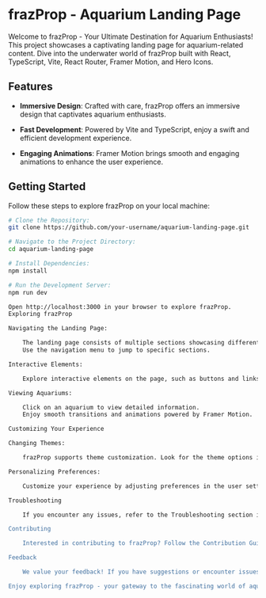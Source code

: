 # frazProp - Aquarium Landing Page

Welcome to frazProp - Your Ultimate Destination for Aquarium Enthusiasts! This project showcases a captivating landing page for aquarium-related content. Dive into the underwater world of frazProp built with React, TypeScript, Vite, React Router, Framer Motion, and Hero Icons.

## Features

- **Immersive Design**: Crafted with care, frazProp offers an immersive design that captivates aquarium enthusiasts.

- **Fast Development**: Powered by Vite and TypeScript, enjoy a swift and efficient development experience.

- **Engaging Animations**: Framer Motion brings smooth and engaging animations to enhance the user experience.

## Getting Started

Follow these steps to explore frazProp on your local machine:

```bash
# Clone the Repository:
git clone https://github.com/your-username/aquarium-landing-page.git

# Navigate to the Project Directory:
cd aquarium-landing-page

# Install Dependencies:
npm install

# Run the Development Server:
npm run dev

Open http://localhost:3000 in your browser to explore frazProp.
Exploring frazProp

Navigating the Landing Page:

    The landing page consists of multiple sections showcasing different aquariums.
    Use the navigation menu to jump to specific sections.

Interactive Elements:

    Explore interactive elements on the page, such as buttons and links, to discover more content.

Viewing Aquariums:

    Click on an aquarium to view detailed information.
    Enjoy smooth transitions and animations powered by Framer Motion.

Customizing Your Experience

Changing Themes:

    frazProp supports theme customization. Look for the theme options in the settings.

Personalizing Preferences:

    Customize your experience by adjusting preferences in the user settings.

Troubleshooting

    If you encounter any issues, refer to the Troubleshooting section in this guide or check the project's GitHub repository for help.

Contributing

    Interested in contributing to frazProp? Follow the Contribution Guidelines in the project repository.

Feedback

    We value your feedback! If you have suggestions or encounter issues, please open an issue on GitHub.

Enjoy exploring frazProp - your gateway to the fascinating world of aquariums!
